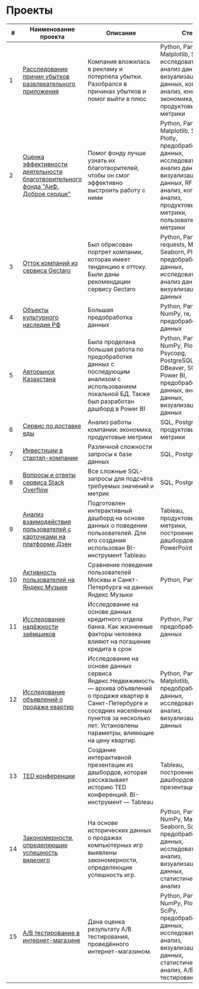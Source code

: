 # Проекты

|  #  |     Наименование проекта    |         Описание         |         Стек          |
| - | ------------------------ | ---------------------- | ------------------- |
|  1  | [Расследование причин убытков развлекательного приложения](https://github.com/SweexFox/portfolio-projects/tree/main/python-projects/10-app-losses-causes) | Компания вложилась в рекламу и потерпела убытки. Разобрался в причинах убытков и помог выйти в плюс | Python, Pandas, Matplotlib, Seaborn, исследовательский анализ данных, визуализация данных, когортный анализ, юнит-экономика, продуктовые метрики
|  2  | [Оценка эффективности деятельности благотворительного фонда "АиФ. Доброе сердце"](https://github.com/SweexFox/portfolio-projects/tree/main/python-projects/09-kind-heart) | Помог фонду лучше узнать их благотворителей, чтобы он смог эффективно выстроить работу с ними | Python, Pandas, Matplotlib, Seaborn, Plotly, предобработка данных, исследовательский анализ данных, визуализация данных, RFM-анализ, когортный анализ, продуктовые метрики, пользовательские метрики
|  3  | [Отток компаний из сервиса Gectaro](https://github.com/SweexFox/portfolio-projects/tree/main/python-projects/08-gectaro) | Был обрисован портрет компании, которая имеет тенденцию к оттоку. Были даны рекомендации сервису Gectaro | Python, Pandas, requests, Matplotlib, Seaborn, Plotly, предобработка данных, исследовательский анализ данных, визуализация данных
|  4  | [Объекты культурного наследия РФ](https://github.com/SweexFox/portfolio-projects/tree/main/python-projects/06-cultural-heritage-sites-of-russia) | Большая предобработка данных | Python, Pandas, NumPy, re, предобработка данных
|  5  | [Авторынок Казахстана](https://github.com/SweexFox/portfolio-projects/tree/main/python-projects/07-kz-car-market) | Была проделана большая работа по предобработке данных с последующим анализом с использованием локальной БД. Также был разработан дашборд в Power BI | Python, Pandas, NumPy, Plotly, Psycopg, PostgreSQL, DBeaver, SQL, Power BI, предобработка данных, анализ данных, визуализация данных
|  6  | [Сервис по доставке еды](https://github.com/SweexFox/portfolio-projects/tree/main/sql-projects/delivery-service) | Анализ работы компании: экономика, продуктовые метрики | SQL, PostgreSQL, продуктовые метрики
|  7  | [Инвестиции в стартап-компании](https://github.com/SweexFox/portfolio-projects/tree/main/sql-projects/startup-investments) | Различной сложности запросы к базе данных | SQL, PostgreSQL |
|  8  | [Вопросы и ответы сервиса Stack Overflow](https://github.com/SweexFox/portfolio-projects/tree/main/sql-projects/stackoverflow) | Все сложные SQL-запросы для подсчёта требуемых значений и метрик | SQL, PostgreSQL |
|  9  | [Анализ взаимодействия пользователей с карточками на платформе Дзен](https://github.com/SweexFox/portfolio-projects/tree/main/tableau-projects/zen) | Подготовлен интерактивный дашборд на основе данных о поведении пользователей. Для его создания использован BI-инструмент Tableau | Tableau, продуктовые метрики, построение дашбордов, PowerPoint |
|  10  | [Активность пользователей на Яндекс Музыке](https://github.com/SweexFox/portfolio-projects/tree/main/python-projects/01-yandex-music) | Сравнение поведения пользователей Москвы и Санкт-Петербурга на данных Яндекс Музыки | Python, Pandas
|  11  | [Исследование надёжности заёмщиков](https://github.com/SweexFox/portfolio-projects/tree/main/python-projects/02-borrowers-reliability) | Исследование на основе данных кредитного отдела банка. Как жизненные факторы человека влияют на погашение кредита в срок | Python, Pandas, предобработка данных
|  12  | [Исследование объявлений о продаже квартир](https://github.com/SweexFox/portfolio-projects/tree/main/python-projects/03-flat-sales-advertisements) | Исследование на основе данных сервиса Яндекс.Недвижимость — архива объявлений о продаже квартир в Санкт-Петербурге и соседних населённых пунктов за несколько лет. Установлены параметры, влияющие на цену квартир. | Python, Pandas, Matplotlib, предобработка данных, исследовательский анализ, визуализация данных
|  13  | [TED конференции](https://github.com/SweexFox/portfolio-projects/tree/main/tableau-projects/ted) | Создание интерактивной презентации из дашбордов, которая рассказывает историю TED конференций. BI-инструмент — Tableau	| Tableau, построение дашбордов, презентация
|  14  | [Закономерности, определяющие успешность видеоигр](https://github.com/SweexFox/portfolio-projects/tree/main/python-projects/04-successful-games) | На основе исторических данных о продажах компьютерных игр выявлены закономерности, определяющие успешность игр. | Python, Pandas, NumPy, Matplotlib, Seaborn, SciPy, предобработка данных, исследовательский анализ, визуализация данных, статистический анализ
|  15  | [A/B тестирование в интернет-магазине](https://github.com/SweexFox/portfolio-projects/tree/main/python-projects/05-ab-test) | Дана оценка результату A/B тестирования, проведённого интернет-магазином. | Python, Pandas, NumPy, Plotly, SciPy, предобработка данных, исследовательский анализ, визуализация данных, статистический анализ, A/Б тестирование
